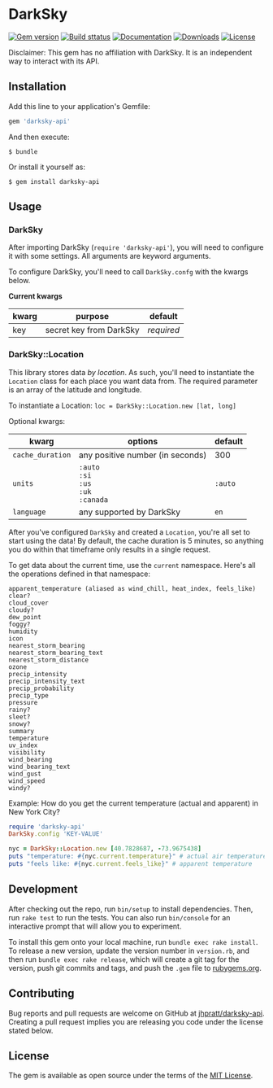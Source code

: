 # DarkSky

[![Gem version](https://img.shields.io/gem/v/darksky-api.svg)](https://rubygems.org/gems/darksky-api)
[![Build sttatus](https://api.travis-ci.org/jhpratt/darksky-api.svg?branch=master)](https://travis-ci.org/jhpratt/darksky-api)
[![Documentation](https://img.shields.io/badge/docs-rubydoc-blue.svg)](http://www.rubydoc.info/gems/darksky-api)
[![Downloads](https://img.shields.io/gem/dt/darksky-api.svg)](https://rubygems.org/gems/darksky-api)
[![License](https://img.shields.io/github/license/jhpratt/darksky-api.svg)](https://github.com/jhpratt/darksky-api/blob/master/LICENSE.txt)

Disclaimer: This gem has no affiliation with DarkSky. It is an independent way to interact with its API.

## Installation

Add this line to your application's Gemfile:

```ruby
gem 'darksky-api'
```

And then execute:

    $ bundle

Or install it yourself as:

    $ gem install darksky-api

## Usage

### DarkSky

After importing DarkSky (`require 'darksky-api'`), you will need to configure it with some settings. All arguments are keyword arguments.

To configure DarkSky, you'll need to call `DarkSky.confg` with the kwargs below.

**Current kwargs**

| kwarg | purpose                 | default    |
|-------|-------------------------|------------|
| key   | secret key from DarkSky | *required* |

### DarkSky::Location

This library stores data *by location*. As such, you'll need to instantiate the `Location` class for each place you want data from. The required parameter is an array of the latitude and longitude.

To instantiate a Location: `loc = DarkSky::Location.new [lat, long]`

Optional kwargs:

| kwarg            | options                                         | default |
|------------------|-------------------------------------------------|---------|
| `cache_duration` | any positive number (in seconds)                | 300     |
| `units`          | `:auto`<br>`:si`<br>`:us`<br>`:uk`<br>`:canada` | `:auto` |
| `language`       | any supported by DarkSky                        | `en`    |

After you've configured `DarkSky` and created a `Location`, you're all set to start using the data! By default, the cache duration is 5 minutes, so anything you do within that timeframe only results in a single request.

To get data about the current time, use the `current` namespace. Here's all the operations defined in that namespace:

    apparent_temperature (aliased as wind_chill, heat_index, feels_like)
    clear?
    cloud_cover
    cloudy?
    dew_point
    foggy?
    humidity
    icon
    nearest_storm_bearing
    nearest_storm_bearing_text
    nearest_storm_distance
    ozone
    precip_intensity
    precip_intensity_text
    precip_probability
    precip_type
    pressure
    rainy?
    sleet?
    snowy?
    summary
    temperature
    uv_index
    visibility
    wind_bearing
    wind_bearing_text
    wind_gust
    wind_speed
    windy?

Example: How do you get the current temperature (actual and apparent) in New York City?

```ruby
require 'darksky-api'
DarkSky.config 'KEY-VALUE'

nyc = DarkSky::Location.new [40.7828687, -73.9675438]
puts "temperature: #{nyc.current.temperature}" # actual air temperature
puts "feels like: #{nyc.current.feels_like}" # apparent temperature
```

## Development

After checking out the repo, run `bin/setup` to install dependencies. Then, run `rake test` to run the tests. You can also run `bin/console` for an interactive prompt that will allow you to experiment.

To install this gem onto your local machine, run `bundle exec rake install`. To release a new version, update the version number in `version.rb`, and then run `bundle exec rake release`, which will create a git tag for the version, push git commits and tags, and push the `.gem` file to [rubygems.org](https://rubygems.org).

## Contributing

Bug reports and pull requests are welcome on GitHub at [jhpratt/darksky-api](https://github.com/jhpratt/darksky-api). Creating a pull request implies you are releasing you code under the license stated below.

## License

The gem is available as open source under the terms of the [MIT License](https://opensource.org/licenses/MIT).
